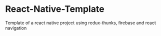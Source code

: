 # React-Native-Template
Template of a react native project using redux-thunks, firebase and react navigation
